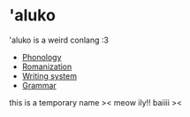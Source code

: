 # 'aluko

'aluko is a weird conlang :3
- [Phonology](./phonology.md)
- [Romanization](./romanization.md)
- [Writing system](./writing_system.md)
- [Grammar](./grammar.md)

this is a temporary name &gt;&lt; meow ily!! baiiii &gt;&lt;
